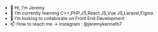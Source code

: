 - 👋 Hi, I’m Jeremy
- 🌱 I’m currently learning C++,PHP,JS,React JS,Vue JS,Laravel,Figma
- 💞️ I’m looking to collaborate on Front End Development 
- 📫 How to reach me -> instagram : @jeremykenneth7

<!---
jeremykenneth7/jeremykenneth7 is a ✨ special ✨ repository because its `README.md` (this file) appears on your GitHub profile.
You can click the Preview link to take a look at your changes.
--->
